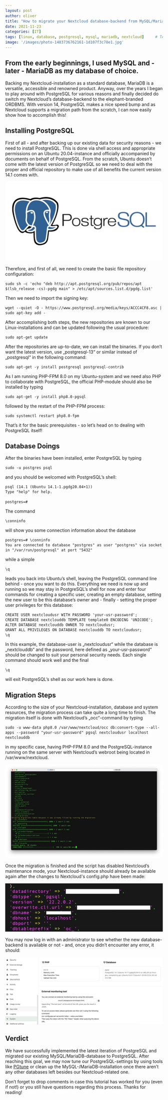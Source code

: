 ```yaml
---
layout: post
author: oliver
title: "How to migrate your Nextcloud database-backend from MySQL/MariaDB to PostgreSQL"
date: 2021-11-23
categories: [IT]
tags: [linux, database, postgresql, mysql, mariadb, nextcloud]     # TAG names should always be lowercase
image: '/images/photo-1483736762161-1d107f3c78e1.jpg'
---
```


## From the early beginnings, I used MySQL and - later - MariaDB as my database of choice.

Backing my Nextcloud-installation as a standard database, MariaDB is a versatile, accessible and renowned product. Anyway, over the years I began to play around with PostgreSQL for various reasons and finally decided do switch my Nextcloud’s database-backend to the elephant-branded ORDBMS. With version 14, PostgreSQL makes a nice speed bump and as Nextcloud supports a migration path from the scratch, I can now easily show how to accomplish this!

Installing PostgreSQL
---------------------

First of all - and after backing up our existing data for security reasons - we need to install PostgreSQL. This is done via shell access and appropriate permissions on an Ubuntu 20.04-instance and officially accompanied by documents on behalf of PostgreSQL. From the scratch, Ubuntu doesn’t come with the latest version of PostgreSQL so we need to deal with the proper and official repository to make use of all benefits the current version 14.1 comes with.

![](../images/postgresql.jpg)

Therefore, and first of all, we need to create the basic file repository configuration:

```
sudo sh -c 'echo "deb http://apt.postgresql.org/pub/repos/apt $(lsb_release -cs)-pgdg main" > /etc/apt/sources.list.d/pgdg.list'

```


Then we need to import the signing key:

```
wget --quiet -O - https://www.postgresql.org/media/keys/ACCC4CF8.asc | sudo apt-key add -

```


After accomplishing both steps, the new repositories are known to our Linux-installations and can be updated following the usual procedure:

```
sudo apt-get update

```


After the repositories are up-to-date, we can install the binaries. If you don’t want the latest version, use „postgresql-13“ or similar instead of „postgresql“ in the following command:

```
sudo apt-get -y install postgresql postgresql-contrib

```


As I am running PHP-FPM 8.0 on my Ubuntu-system and we need also PHP to collaborate with PostgreSQL, the official PHP-module should also be installed by typing

```
sudo apt-get -y install php8.0-pgsql

```


followed by the restart of the PHP-FPM process:

```
sudo systemctl restart php8.0-fpm

```


That’s it for the basic prerequisites - so let’s head on to dealing with PostgreSQL itself!

Database Doings
---------------

After the binaries have been installed, enter PostgreSQL by typing

```
sudo -u postgres psql

```


and you should be welcomed with PostgreSQL’s shell:

```
psql (14.1 (Ubuntu 14.1-1.pgdg20.04+1))
Type "help" for help.

postgres=# 

```


The command

```
\conninfo

```


will show you some connection information about the database

```
postgres=# \conninfo
You are connected to database "postgres" as user "postgres" via socket in "/var/run/postgresql" at port "5432"

```


while a simple

```
\q

```


leads you back into Ubuntu’s shell, leaving the PostgreSQL command line behind - once you want to do this. Everything we need is now up and running so we may stay in PostgreSQL’s shell for now and enter four commands for creating a specific user, creating an empty database, setting the new user to be this database’s owner and - finally - setting the proper user privileges for this database:

```
CREATE USER nextcloudusr WITH PASSWORD 'your-usr-password';
CREATE DATABASE nextclouddb TEMPLATE template0 ENCODING 'UNICODE';
ALTER DATABASE nextclouddb OWNER TO nextcloudusr;
GRANT ALL PRIVILEGES ON DATABASE nextclouddb TO nextcloudusr;
\q

```


In this example, the database-user is „nextcloudusr“ while the database is „nextclouddb“ and the password, here defined as „your-usr-password“ should be changed to suit your personal security needs. Each single command should work well and the final

```
\q

```


will exit PostgreSQL’s shell as our work here is done.

Migration Steps
---------------

According to the size of your Nextcloud-installation, database and system resources, the migration process can take quite a long time to finish. The migration itself is done with Nextcloud’s „occ“-command by typing

```
sudo -u www-data php8.0 /var/www/nextcloud/occ db:convert-type --all-apps --password "your-usr-password" pgsql nextcloudusr localhost nextclouddb

```


in my specific case, having PHP-FPM 8.0 and the PostgreSQL-instance running on the same server with Nextcloud’s webroot being located in /var/www/nextcloud.

![](../images/Nextcloud_PostgreSQL_Migration.jpg)

Once the migration is finished and the script has disabled Nextcloud’s maintenance mode, your Nextcloud-instance should already be available again after the changes to Nextcloud's config.php have been made:

![](../images/Nextcloud_PostgreSQL_Config.jpg)

You may now log in with an administrator to see whether the new database-backend is available or not - and, once you didn’t encounter any error, it should:

![](../images/Nextcloud_PostgreSQL_Backend.jpg)

Verdict
-------

We have successfully implemented the latest iteration of PostgreSQL and migrated our existing MySQL/MariaDB-database to PostgreSQL. After reaching this goal, we may now tune our PostgreSQL-settings by using tools like [PGtune](https://pgtune.leopard.in.ua/) or clean up the MySQL-/MariaDB-installation once there aren’t any other databases left besides our Nextcloud-related one.

Don’t forget to drop comments in case this tutorial has worked for you (even if not!) or you still have questions regarding this process. Thanks for reading!